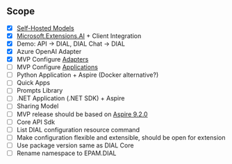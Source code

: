 ## Scope

* [X] [Self-Hosted Models](https://docs.epam-rail.com/tutorials/quick-start-with-self-hosted-model)
* [X] [Microsoft.Extensions.AI](https://learn.microsoft.com/en-us/dotnet/ai/ai-extensions) + Client Integration
* [X] Demo: API -> DIAL, DIAL Chat -> DIAL
* [X] Azure OpenAI Adapter
* [X] MVP Configure [Adapters](https://docs.epam-rail.com/tutorials/quick-start-model)
* [ ] MVP Configure [Applications](https://docs.epam-rail.com/tutorials/quick-start-with-application)
* [ ] Python Application + Aspire (Docker alternative?)
* [ ] Quick Apps
* [ ] Prompts Library
* [ ] .NET Application (.NET SDK) + Aspire
* [ ] Sharing Model
* [ ] MVP release should be based on [Aspire 9.2.0](https://www.nuget.org/packages/Aspire.Hosting)
* [ ] Core API Sdk
* [ ] List DIAL configuration resource command
* [ ] Make configuration flexible and extensible, should be open for extension
* [ ] Use package version same as DIAL Core
* [ ] Rename namespace to EPAM.DIAL
